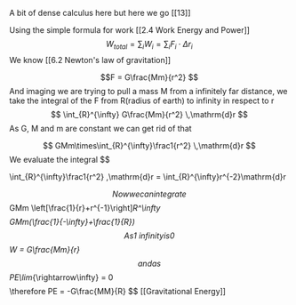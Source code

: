 A bit of dense calculus here but here we go [[13]]

Using the simple formula for work [[2.4 Work Energy and Power]]
$$
W_{total} = \sum_{i} W_{i} = \sum_{i} F_i\cdot\Delta r_i
$$
We know [[6.2 Newton's law of gravitation]]

$$F = G\frac{Mm}{r^2} $$
And imaging we are trying to pull a mass M from a infinitely far distance, we take the integral of the F from R(radius of earth) to infinity in respect to r 
$$
\int_{R}^{\infty} G\frac{Mm}{r^2} \,\mathrm{d}r
$$
As G, M and m are constant we can get rid of that 

$$
GMm\times\int_{R}^{\infty}\frac1{r^2} \,\mathrm{d}r
$$
We evaluate the integral
$$

\int_{R}^{\infty}\frac1{r^2} \,\mathrm{d}r
= \int_{R}^{\infty}r^{-2}\mathrm{d}r

$$
Now we can integrate
$$
GMm
\left[\frac{1}{r}+r^{-1}\right]_R^\infty
$$
$$
GMm(\frac{1}{-\infty}+\frac{1}{R})
$$
As 1 \ infinity is 0 
$$
W = G\frac{Mm}{r}
$$
and as 
$$
PE\lim_{\rightarrow\infty} = 0
$$
$$
\therefore PE = -G\frac{MM}{R}
$$
[[Gravitational Energy]]
